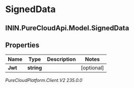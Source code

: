 # SignedData

## ININ.PureCloudApi.Model.SignedData

## Properties

|Name | Type | Description | Notes|
|------------ | ------------- | ------------- | -------------|
| **Jwt** | **string** |  | [optional] |



_PureCloudPlatform.Client.V2 235.0.0_
